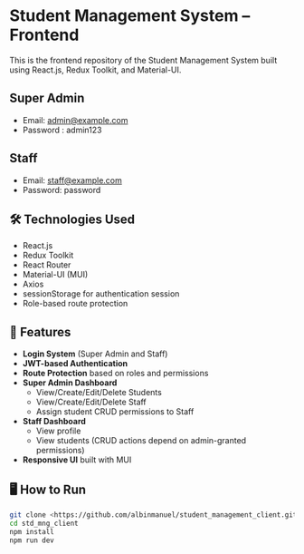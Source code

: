 # Student Management System – Frontend

This is the frontend repository of the Student Management System built using React.js, Redux Toolkit, and Material-UI.

## Super Admin
- Email: admin@example.com
- Password : admin123

## Staff
- Email: staff@example.com
- Password: password

## 🛠 Technologies Used

- React.js
- Redux Toolkit
- React Router
- Material-UI (MUI)
- Axios
- sessionStorage for authentication session
- Role-based route protection


## 🚀 Features

- **Login System** (Super Admin and Staff)
- **JWT-based Authentication**
- **Route Protection** based on roles and permissions
- **Super Admin Dashboard**
  - View/Create/Edit/Delete Students
  - View/Create/Edit/Delete Staff
  - Assign student CRUD permissions to Staff
- **Staff Dashboard**
  - View profile
  - View students (CRUD actions depend on admin-granted permissions)
- **Responsive UI** built with MUI

## 🖥️ How to Run


```bash
git clone <https://github.com/albinmanuel/student_management_client.git>
cd std_mng_client
npm install
npm run dev

